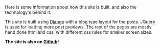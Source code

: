 Here is some information about how this site is built, and also the technology's behind it.

This site is built using [Django](https://www.djangoproject.com/) with a blog type layout for the posts.
JQuery is used for loading more post previews. The rest of the pages are mostly hand done html and css, with different css rules for smaller screen sizes.

**The site is also on [Github](https://github.com/Monkeycapers/Jesty-Portfolio)!**
